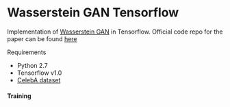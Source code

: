 # Wasserstein GAN Tensorflow
Implementation of [Wasserstein GAN](https://arxiv.org/abs/1701.07875) in Tensorflow. Official code repo for
the paper can be found [here](https://github.com/martinarjovsky/WassersteinGAN)

Requirements
* Python 2.7
* Tensorflow v1.0
* [CelebA dataset](https://www.dropbox.com/sh/8oqt9vytwxb3s4r/AADIKlz8PR9zr6Y20qbkunrba/Img/img_align_celeba.zip)

#### Training


